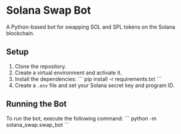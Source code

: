 # Solana Swap Bot

A Python-based bot for swapping SOL and SPL tokens on the Solana blockchain.

## Setup

1. Clone the repository.
2. Create a virtual environment and activate it.
3. Install the dependencies:
   \`\`\`
   pip install -r requirements.txt
   \`\`\`
4. Create a `.env` file and set your Solana secret key and program ID.

## Running the Bot

To run the bot, execute the following command:
\`\`\`
python -m solana_swap.swap_bot
\`\`\`
